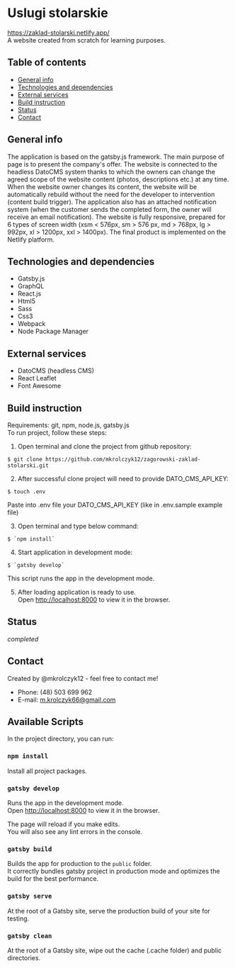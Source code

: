 # Uslugi stolarskie
https://zaklad-stolarski.netlify.app/ <br />
A website created from scratch for learning purposes.

## Table of contents

- [General info](#general-info)
- [Technologies and dependencies](#technologies-and-dependencies)
- [External services](#external-services)
- [Build instruction](#build-instruction)
- [Status](#status)
- [Contact](#contact)

## General info
The application is based on the gatsby.js framework. The main purpose of page is to present the company's offer. The website is connected to the headless DatoCMS system thanks to which the owners can change the agreed scope of the website content (photos, descriptions etc.) at any time. When the website owner changes its content, the website will be automatically rebuild without the need for the developer to intervention (content build trigger). The application also has an attached notification system (when the customer sends the completed form, the owner will receive an email notification). The website is fully responsive, prepared for 6 types of screen width (xsm < 576px, sm > 576 px, md > 768px, lg > 992px, xl > 1200px, xxl > 1400px). The final product is implemented on the Netlify platform.

## Technologies and dependencies

- Gatsby.js
- GraphQL
- React.js
- Html5
- Sass
- Css3
- Webpack
- Node Package Manager

## External services
- DatoCMS (headless CMS)
- React Leaflet
- Font Awesome

## Build instruction

Requirements: git, npm, node.js, gatsby.js <br />
To run project, follow these steps: <br />

1. Open terminal and clone the project from github repository:

```
$ git clone https://github.com/mkrolczyk12/zagorowski-zaklad-stolarski.git
```

2. After successful clone project will need to provide DATO_CMS_API_KEY:

```
$ touch .env
```
Paste into .env file your DATO_CMS_API_KEY (like in .env.sample example file)

3. Open terminal and type below command:

```
$ `npm install`
```

4. Start application in development mode:

```
$ `gatsby develop`
```
This script runs the app in the development mode.<br />

5. After loading application is ready to use.<br />
Open [http://localhost:8000](http://localhost:8000) to view it in the browser.

## Status

_completed_

## Contact

Created by @mkrolczyk12 - feel free to contact me!

- Phone: (48) 503 699 962
- E-mail: m.krolczyk66@gmail.com

## Available Scripts

In the project directory, you can run:

### `npm install`

Install all project packages.<br />

### `gatsby develop`

Runs the app in the development mode.<br />
Open [http://localhost:8000](http://localhost:8000) to view it in the browser.

The page will reload if you make edits.<br />
You will also see any lint errors in the console.

### `gatsby build`

Builds the app for production to the `public` folder.<br />
It correctly bundles gatsby project in production mode and optimizes the build for the best performance.

### `gatsby serve`

At the root of a Gatsby site, serve the production build of your site for testing.<br />

### `gatsby clean`

At the root of a Gatsby site, wipe out the cache (.cache folder) and public directories.<br />
